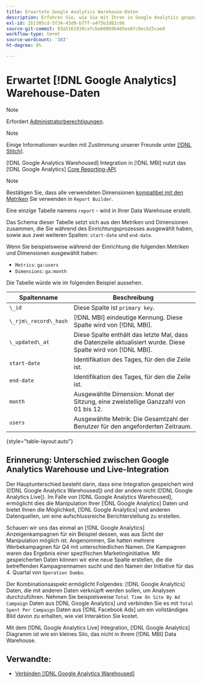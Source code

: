 ```yaml
---
title: Erwartete Google Analytics Warehouse-Daten
description: Erfahren Sie, wie Sie mit Ihren in Google Analytics gespeicherten Daten interagieren.
exl-id: 2b1305cd-5f34-43d9-b77f-a4f5b1d82c66
source-git-commit: 03a5161930cafcbe600b96465ee0fc0ecb25cae8
workflow-type: tm+mt
source-wordcount: '383'
ht-degree: 0%

---
```


# Erwartet [!DNL Google Analytics] Warehouse-Daten

>[!NOTE]
>
>Erfordert [Administratorberechtigungen](../../../administrator/user-management/user-management.md).

>[!NOTE]
>
>Einige Informationen wurden mit Zustimmung unserer Freunde unter [[!DNL Stitch]](https://www.stitchdata.com/docs/integrations/saas/google-analytics).

[!DNL Google Analytics Warehoused] Integration in [!DNL MBI] nutzt das [!DNL Google Analytics] [Core Reporting-API](https://developers.google.com/analytics/devguides/reporting/core/v3/).

>[!NOTE]
>
>Bestätigen Sie, dass alle verwendeten Dimensionen [kompatibel mit den Metriken](https://developers.google.com/analytics/devguides/reporting/core/dimsmets) Sie verwenden in `Report Builder`.

Eine einzige Tabelle namens `report` - wird in Ihrer Data Warehouse erstellt.

Das Schema dieser Tabelle setzt sich aus den Metriken und Dimensionen zusammen, die Sie während des Einrichtungsprozesses ausgewählt haben, sowie aus zwei weiteren Spalten: `start-date` und `end-date`.

Wenn Sie beispielsweise während der Einrichtung die folgenden Metriken und Dimensionen ausgewählt haben:

* `Metrics`: `ga:users`
* `Dimensions`: `ga:month`

Die Tabelle würde wie im folgenden Beispiel aussehen.

| **Spaltenname** | **Beschreibung** |
|-----|-----|
| `\_id` | Diese Spalte ist `primary key`. |
| `\_rjm\_record\_hash` | [!DNL MBI] eindeutige Kennung. Diese Spalte wird von [!DNL MBI]. |
| `\_updated\_at` | Diese Spalte enthält das letzte Mal, dass die Datenzeile aktualisiert wurde. Diese Spalte wird von [!DNL MBI]. |
| `start-date` | Identifikation des Tages, für den die Zeile ist. |
| `end-date` | Identifikation des Tages, für den die Zeile ist. |
| `month` | Ausgewählte Dimension: Monat der Sitzung, eine zweistellige Ganzzahl von 01 bis 12. |
| `users` | Ausgewählte Metrik: Die Gesamtzahl der Benutzer für den angeforderten Zeitraum. |

{style=&quot;table-layout:auto&quot;}

## Erinnerung: Unterschied zwischen Google Analytics Warehouse und Live-Integration

Der Hauptunterschied besteht darin, dass eine Integration gespeichert wird ([!DNL Google Analytics Warehoused]) und der andere nicht ([!DNL Google Analytics Live]). Im Falle von [!DNL Google Analytics Warehoused], ermöglicht dies die Manipulation Ihrer [!DNL Google Analytics] Daten und bietet Ihnen die Möglichkeit, [!DNL Google Analytics] und anderen Datenquellen, um eine aufschlussreiche Berichterstellung zu erstellen.

Schauen wir uns das einmal an [!DNL Google Analytics] Anzeigenkampagnen für ein Beispiel dessen, was aus Sicht der Manipulation möglich ist. Angenommen, Sie hatten mehrere Werbekampagnen für Q4 mit unterschiedlichen Namen. Die Kampagnen waren das Ergebnis einer spezifischen Marketinginitiative. Mit gespeicherten Daten können wir eine neue Spalte erstellen, die die betreffenden Kampagnennamen sucht und den Namen der Initiative für das 4. Quartal von `Operation Dumbo`.

Der Kombinationsaspekt ermöglicht Folgendes: [!DNL Google Analytics] Daten, die mit anderen Daten verknüpft werden sollen, um Analysen durchzuführen. Nehmen Sie beispielsweise `Total Time On Site By Ad Campaign` Daten aus [!DNL Google Analytics] und verbinden Sie es mit `Total Spent Per Campaign` Daten aus [!DNL Facebook Ads] um ein vollständiges Bild davon zu erhalten, wie viel Interaktion Sie kostet.

Mit dem [!DNL Google Analytics Live] Integration, [!DNL Google Analytics] Diagramm ist wie ein kleines Silo, das nicht in Ihrem [!DNL MBI] Data Warehouse.

## Verwandte:

* [Verbinden [!DNL Google Analytics Warehoused]](../integrations/google-analytics-warehoused.md)

